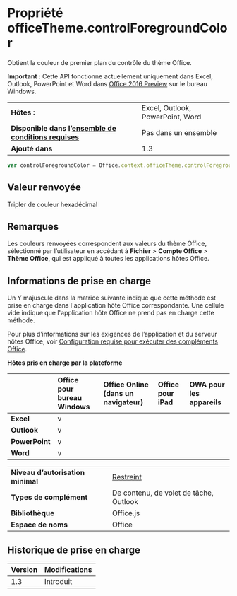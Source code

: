 
# <a name="officetheme.controlforegroundcolor-property"></a>Propriété officeTheme.controlForegroundColor
Obtient la couleur de premier plan du contrôle du thème Office.

 **Important :** Cette API fonctionne actuellement uniquement dans Excel, Outlook, PowerPoint et Word dans [Office 2016 Preview](https://products.office.com/en-us/office-2016-preview) sur le bureau Windows.



|||
|:-----|:-----|
|**Hôtes :**|Excel, Outlook, PowerPoint, Word|
|**Disponible dans l’[ensemble de conditions requises](../../docs/overview/specify-office-hosts-and-api-requirements.md)**|Pas dans un ensemble|
|**Ajouté dans**|1.3|

```js
var controlForegroundColor = Office.context.officeTheme.controlForegroundColor;
```


## <a name="return-value"></a>Valeur renvoyée

Tripler de couleur hexadécimal


## <a name="remarks"></a>Remarques

Les couleurs renvoyées correspondent aux valeurs du thème Office, sélectionné par l’utilisateur en accédant à **Fichier**  >  **Compte Office**  >  **Thème Office**, qui est appliqué à toutes les applications hôtes Office.


## <a name="support-details"></a>Informations de prise en charge


Un Y majuscule dans la matrice suivante indique que cette méthode est prise en charge dans l'application hôte Office correspondante. Une cellule vide indique que l'application hôte Office ne prend pas en charge cette méthode.

Pour plus d’informations sur les exigences de l’application et du serveur hôtes Office, voir [Configuration requise pour exécuter des compléments Office](../../docs/overview/requirements-for-running-office-add-ins.md).


**Hôtes pris en charge par la plateforme**


||**Office pour bureau Windows**|**Office Online (dans un navigateur)**|**Office pour iPad**|**OWA pour les appareils**|
|:-----|:-----|:-----|:-----|:-----|
|**Excel**|v||||
|**Outlook**|v||||
|**PowerPoint**|v||||
|**Word**|v||||



|||
|:-----|:-----|
|**Niveau d’autorisation minimal**|[Restreint](../../docs/develop/requesting-permissions-for-api-use-in-content-and-task-pane-add-ins.md)|
|**Types de complément**|De contenu, de volet de tâche, Outlook|
|**Bibliothèque**|Office.js|
|**Espace de noms**|Office|

## <a name="support-history"></a>Historique de prise en charge



|**Version**|**Modifications**|
|:-----|:-----|
|1.3|Introduit|
